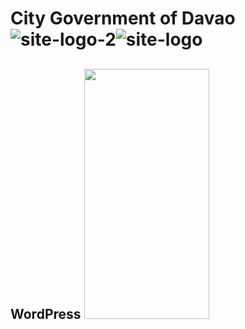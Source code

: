 # City Government of Davao ![site-logo-2](https://user-images.githubusercontent.com/121278310/209309993-6ebfdc52-dd2a-4168-82fb-945a0aa465c7.png)![site-logo](https://user-images.githubusercontent.com/121278310/209310998-7719fcee-e357-4a95-851d-77e030b57768.png)
## WordPress <img src="https://user-images.githubusercontent.com/121278310/209311185-7d946f43-0d77-4e61-afdd-2af6828f16c4.png=250x250" width="200" height="400" />

